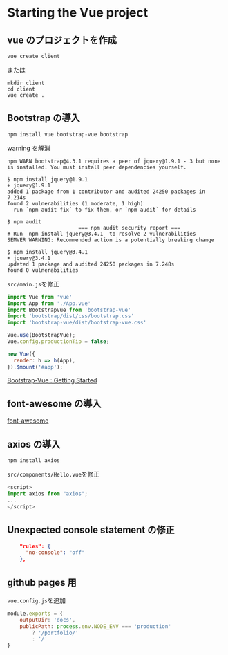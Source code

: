 # Starting the Vue project

## vue のプロジェクトを作成

```shell
vue create client
```

または

```shell
mkdir client
cd client
vue create .
```


## Bootstrap の導入

```shell
npm install vue bootstrap-vue bootstrap
```

warning を解消

```shell
npm WARN bootstrap@4.3.1 requires a peer of jquery@1.9.1 - 3 but none is installed. You must install peer dependencies yourself.

$ npm install jquery@1.9.1
+ jquery@1.9.1
added 1 package from 1 contributor and audited 24250 packages in 7.214s
found 2 vulnerabilities (1 moderate, 1 high)
  run `npm audit fix` to fix them, or `npm audit` for details

$ npm audit
                       === npm audit security report ===
# Run  npm install jquery@3.4.1  to resolve 2 vulnerabilities
SEMVER WARNING: Recommended action is a potentially breaking change

$ npm install jquery@3.4.1
+ jquery@3.4.1
updated 1 package and audited 24250 packages in 7.248s
found 0 vulnerabilities
````

`src/main.js`を修正

```javascript
import Vue from 'vue'
import App from './App.vue'
import BootstrapVue from 'bootstrap-vue'
import 'bootstrap/dist/css/bootstrap.css'
import 'bootstrap-vue/dist/bootstrap-vue.css'

Vue.use(BootstrapVue);
Vue.config.productionTip = false;

new Vue({
  render: h => h(App),
}).$mount('#app');
```

[Bootstrap-Vue : Getting Started](https://bootstrap-vue.js.org/docs/)

## font-awesome の導入

[font-awesome](https://www.npmjs.com/package/@fortawesome/vue-fontawesome)

## axios の導入

```shell
npm install axios
```

`src/components/Hello.vue`を修正

```javascript
<script>
import axios from "axios";
...
</script>
```


## Unexpected console statement の修正

```package.json
    "rules": {
      "no-console": "off"
    },
```

## github pages 用

`vue.config.js`を追加

```vue.config.js
module.exports = {
    outputDir: 'docs',
    publicPath: process.env.NODE_ENV === 'production'
        ? '/portfolio/'
        : '/'
}
```
